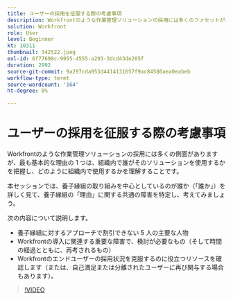 ```yaml
---
title: ユーザーの採用を征服する際の考慮事項
description: Workfrontのような作業管理ソリューションの採用には多くのファセットがありますが、最も基本的な理由の 1 つは、組織内で誰がそのソリューションを使用するかを把握することです。
solution: Workfront
role: User
level: Beginner
kt: 10311
thumbnail: 342522.jpeg
exl-id: 6f77698c-9955-4555-a293-3dcd43de285f
duration: 2992
source-git-commit: 9a297cda953d4414131657f9ac84580aea0eabeb
workflow-type: tm+mt
source-wordcount: '164'
ht-degree: 0%

---
```


# ユーザーの採用を征服する際の考慮事項

Workfrontのような作業管理ソリューションの採用には多くの側面がありますが、最も基本的な理由の 1 つは、組織内で誰がそのソリューションを使用するかを把握し、どのように組織内で使用するかを理解することです。

本セッションでは、養子縁組の取り組みを中心としているのが誰か（「誰か」）を詳しく見て、養子縁組の「理由」に関する共通の障害を特定し、考えてみましょう。

次の内容について説明します。

* 養子縁組に対するアプローチで割引できない 5 人の主要な人物
* Workfrontの導入に関連する重要な障害で、検討が必要なもの（そして時間の経過とともに、再考されるもの）
* Workfrontのエンドユーザーの採用状況を克服するのに役立つリソースを確認します（または、自己満足または分離されたユーザーに再び関与する場合もあります）。

>[!VIDEO](https://video.tv.adobe.com/v/342522/?quality=12&learn=on)
